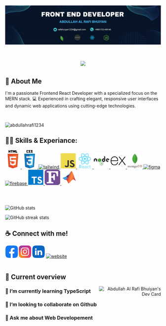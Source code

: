 ![A passionate Web Developer from Bangladesh](https://github.com/abdullahrafi1234/abdullahrafi1234/blob/main/rafi%20bg.jpeg?raw=true)


<h1 align="center">
<!-- markdownlint-disable MD045 -->
    <img src="https://readme-typing-svg.herokuapp.com/?font=Righteous&size=35&center=true&vCenter=true&width=1000&height=70&duration=4000&lines=Hi+There!👋;+I'm+Adullah+Al+Rafi+Bhuiyan!;+Front-End+Developer;+Full-Stack+Developer" />
</h1>

<!-- ### Hi There!👋; I'm Abdullah Al Rafi Bhuiyan!
#### A passionate Web Developer from Bangladesh -->

## 🚀 About Me
I'm a passionate Frontend React Developer with a specialized focus on the MERN stack. 💻 Experienced in crafting elegant, responsive user interfaces and dynamic web applications using cutting-edge technologies.
<br>
<!-- ![Top Langs](https://github-readme-stats.vercel.app/api/top-langs/?username=abdullahrafi1234&layout=compact) -->

<br>
<div>    
<p align=""><img align="" src="https://github-readme-stats.vercel.app/api/top-langs?username=abdullahrafi1234&show_icons=true&locale=en&layout=compact" alt="abdullahrafi1234" /></p>
</div>

## 👨‍💻 Skills & Experiance: 
<p align="left">
    <a href="https://www.w3.org/html/" target="_blank" rel="noreferrer"> <img src="https://raw.githubusercontent.com/devicons/devicon/master/icons/html5/html5-original-wordmark.svg" alt="html5" width="50" height="60"/> </a>
  <a href="https://www.w3schools.com/css/" target="_blank" rel="noreferrer"> <img src="https://raw.githubusercontent.com/devicons/devicon/master/icons/css3/css3-original-wordmark.svg" alt="css3" width="50" height="60"/> </a> 
   <a href="https://tailwindcss.com/" target="_blank" rel="noreferrer"> <img src="https://www.vectorlogo.zone/logos/tailwindcss/tailwindcss-icon.svg" alt="tailwind" width="50" height="50"/> </a> 
    <a href="https://developer.mozilla.org/en-US/docs/Web/JavaScript" target="_blank" rel="noreferrer"> <img src="https://raw.githubusercontent.com/devicons/devicon/master/icons/javascript/javascript-original.svg" alt="javascript" width="50" height="50"/> </a>
    <a href="https://reactjs.org/" target="_blank" rel="noreferrer"> <img src="https://raw.githubusercontent.com/devicons/devicon/master/icons/react/react-original-wordmark.svg" alt="react" width="50" height="50"/> </a>
       <a href="https://nodejs.org" target="_blank" rel="noreferrer"> <img src="https://raw.githubusercontent.com/devicons/devicon/master/icons/nodejs/nodejs-original-wordmark.svg" alt="nodejs" width="50" height="50"/> </a>
     <a href="https://expressjs.com/" target="_blank" rel="noreferrer"> <img src="https://raw.githubusercontent.com/devicons/devicon/master/icons/express/express-original.svg" alt="expressjs" width="50" height="50"/> </a>
    <a href="https://www.mongodb.com/" target="_blank" rel="noreferrer"> <img src="https://raw.githubusercontent.com/devicons/devicon/master/icons/mongodb/mongodb-original-wordmark.svg" alt="mongodb" width="50" height="50"/> </a>
  <a href="https://www.figma.com/" target="_blank" rel="noreferrer"> <img src="https://www.vectorlogo.zone/logos/figma/figma-icon.svg" alt="figma" width="50" height="50"/> </a>
  <a href="https://firebase.google.com/" target="_blank" rel="noreferrer"> <img src="https://encrypted-tbn0.gstatic.com/images?q=tbn:ANd9GcTuawUuQCcq6fD-KpdmL4QixUOyqQqdrVNIDg&s" alt="firebase" width="50" height="50"/> </a>  
  <a href="https://www.typescriptlang.org/" target="_blank" rel="noreferrer"> <img src="https://raw.githubusercontent.com/devicons/devicon/master/icons/typescript/typescript-original.svg" alt="typescript" width="50" height="50"/> </a>
    <a href="(https://fortran-lang.org/)" target="_blank" rel="noreferrer"> <img src="https://raw.githubusercontent.com/devicons/devicon/master/icons/fortran/fortran-original.svg" alt="fortran" width="50" height="50"/> </a>
    <a href="(https://fortran-lang.org/)" target="_blank" rel="noreferrer"> <img src="https://raw.githubusercontent.com/devicons/devicon/master/icons/matlab/matlab-original.svg" alt="fortran" width="50" height="50"/> </a>

  </p>

  <br><br>

![GitHub stats](https://github-readme-stats.vercel.app/api?username=abdullahrafi1234&show_icons=true)  

![GitHub streak stats](https://streak-stats.demolab.com/?user=abdullahrafi1234)  

  ## ☕ Connect with me!
[<img src='https://github.com/shovoalways/shovoalways/blob/main/img/facebook.png?raw=true' alt='facebook' height='40'>](https://www.facebook.com/abdullahal.rafibhuiyan)  [<img src='https://github.com/shovoalways/shovoalways/blob/main/img/instagram.png?raw=true' alt='instagram' height='40'>](https://github.com/abdullahrafi1234) [<img src='https://github.com/shovoalways/shovoalways/blob/main/img/linkedin.png?raw=true' alt='linkedin' height='40'>](https://www.linkedin.com/in/abdullah-al-rafi-bhuiyan/) [<img src='https://cdn.jsdelivr.net/npm/simple-icons@3.0.1/icons/icloud.svg' alt='website' height='40'>](https://rafi-react-portfolio.netlify.app/)
  <br><br>

## :eyes: Current overview

<div align="right">
  <a href="https://app.daily.dev/rafi1234"><img align='right' src="https://api.daily.dev/devcards/v2/h8cgN7bMSLttUjcQyaLY8.png?type=default&r=r7s" width="200" alt="Abdullah Al Rafi Bhuiyan's Dev Card"/></a>
</div>

### 🌱 I’m currently learning TypeScript 
### 👯 I’m looking to collaborate on Github 
### 💬 Ask me about Web Developement 

<br />

